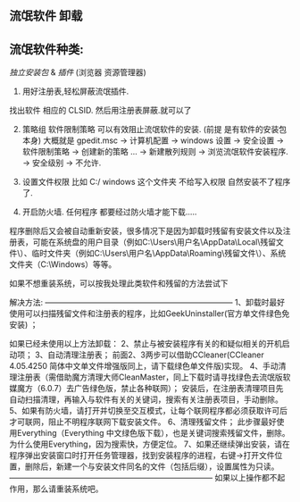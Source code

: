 ## 流氓软件 卸载


## 流氓软件种类:
*独立安装包* & *插件* (浏览器 资源管理器)

1. 用好注册表,轻松屏蔽流氓插件.

找出软件 相应的 CLSID. 然后用注册表屏蔽.就可以了


2. 策略组
软件限制策略 可以有效阻止流氓软件的安装.
(前提 是有软件的安装包本身)
大概就是 gpedit.msc → 计算机配置 → windows 设置 → 安全设置 
→ 软件限制策略 → 创建新的策略 … → 新建散列规则 → 浏览流氓软件安装程序. → 安全级别 → 不允许.

3. 设置文件权限
比如 C:/ windows 这个文件夹 不给写入权限 自然安装不了程序了.



4. 开启防火墙. 任何程序 都要经过防火墙才能下载.....



程序删除后又会被自动重新安装，很多情况下是因为卸载时残留有安装文件以及注册表，可能在系统盘的用户目录（例如C:\Users\用户名\AppData\Local\残留文件\）、临时文件夹（例如C:\Users\用户名\AppData\Roaming\残留文件\）、系统文件夹（C:\Windows）等等。

如果不想重装系统，可以按我处理此类软件和残留的方法尝试下

解决方法: 
————————————————————————
1、卸载时最好使用可以扫描残留文件和注册表的程序，比如GeekUninstaller(官方单文件绿色免安装) ；

如果已经未使用以上方法卸载：
2、禁止与被安装程序有关的和疑似相关的开机启动项；
3、自动清理注册表；
前面2、3两步可以借助CCleaner(CCleaner 4.05.4250 简体中文单文件增强版同上，请下载绿色单文件版)实现。
4、手动清理注册表（需借助魔方清理大师CleanMaster，同上下载时请寻找绿色去流氓版软媒魔方（6.0.7）去广告绿色版，禁止各种联网）；
安装后，在注册表清理项目先自动扫描清理，再输入与软件有关的关键词，搜索有关注册表项目，手动删除。
5、如果有防火墙，请打开并切换至交互模式，让每个联网程序都必须获取许可后才可联网，阻止不明程序联网下载安装文件。
6、清理残留文件；
此步骤最好使用Everything（Everything 中文绿色版下载），也是关键词搜索残留文件，删除。为什么使用Everything，因为搜索快，方便定位。
7、如果还继续弹出安装，请在程序弹出安装窗口时打开任务管理器，找到安装程序的进程，右键→打开文件位置，删除后，新建一个与安装文件同名的文件（包括后缀），设置属性为只读。
——————————————————————————
如果以上操作都不起作用，那么请重装系统吧。
